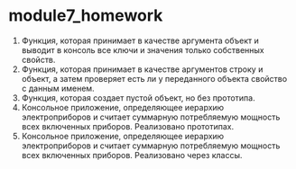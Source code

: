 # module7_homework
1) Функция, которая принимает в качестве аргумента объект и выводит в консоль все ключи и значения только собственных свойств.
2) Функция, которая принимает в качестве аргументов строку и объект, а затем проверяет есть ли у переданного объекта свойство с данным именем.
3) Функция, которая создает пустой объект, но без прототипа.
4) Консольное приложение, определяющее иерархию электроприборов и считает суммарную потребляемую мощность всех включенных приборов. Реализовано прототипах. 
5) Консольное приложение, определяющее иерархию электроприборов и считает суммарную потребляемую мощность всех включенных приборов. Реализовано через классы.
